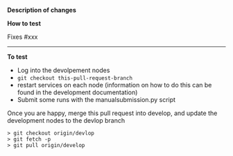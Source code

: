 <!--If you are submitting this pull request, please fill out this section-->
**Description of changes**
<!--Summaries the changes you made as part of this pull request-->



**How to test**
<!--Any specific parts of the system that need to be tested to validate this change-->



Fixes #xxx

---

<!--Complete this section if you are the tester-->
**To test**
* Log into the devolpement nodes
* `git checkout this-pull-request-branch`
* restart services on each node (information on how to do this can be found in the development documentation)
* Submit some runs with the manualsubmission.py script

Once you are happy, merge this pull request into develop, and update the development nodes to the devlop branch
```
> git checkout origin/devlop
> git fetch -p
> git pull origin/develop
```
